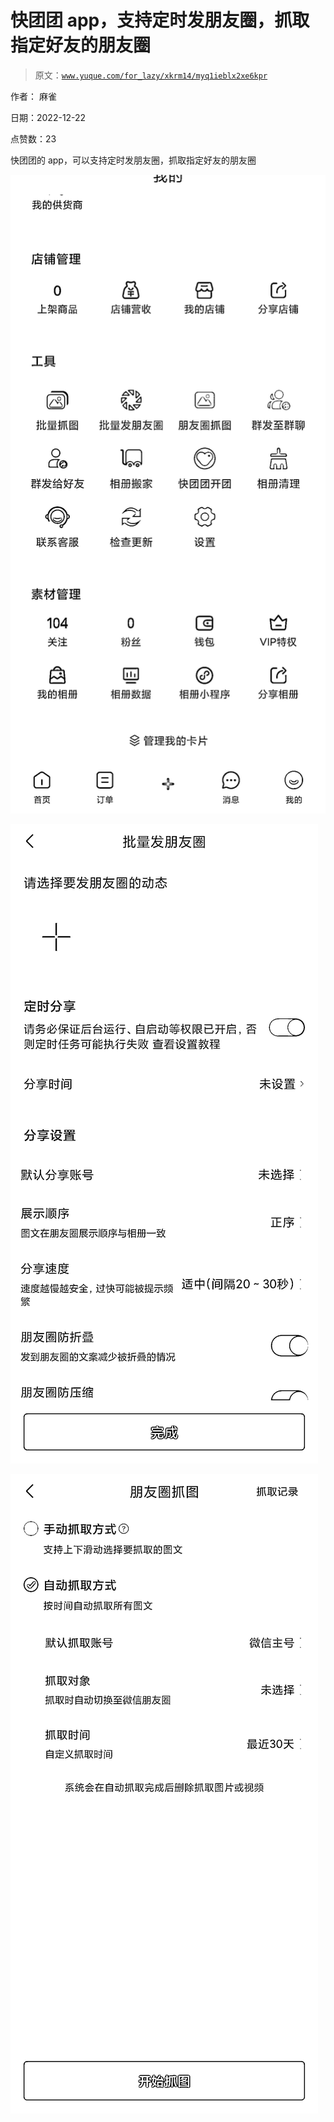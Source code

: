 # 快团团 app，支持定时发朋友圈，抓取指定好友的朋友圈

> 原文：[`www.yuque.com/for_lazy/xkrm14/myq1ieblx2xe6kpr`](https://www.yuque.com/for_lazy/xkrm14/myq1ieblx2xe6kpr)

作者： 麻雀 

日期：2022-12-22 

点赞数：23 

快团团的 app，可以支持定时发朋友圈，抓取指定好友的朋友圈 

![](img/17b1a7337f99b80d6d7916671fd418dc.png) 

![](img/b9a740e8e7070431712dcd0e72abf974.png) 

![](img/6c772357be4d23a3741df32dc89fdbad.png) 

